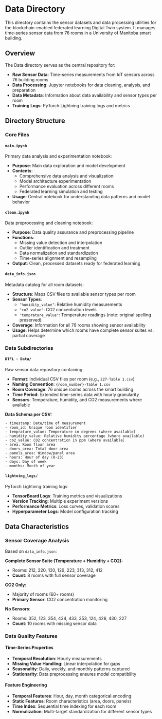 # Data Directory

This directory contains the sensor datasets and data processing utilities for the blockchain-enabled federated learning Digital Twin system. It manages time-series sensor data from 76 rooms in a University of Manitoba smart building.

## Overview

The Data directory serves as the central repository for:
- **Raw Sensor Data**: Time-series measurements from IoT sensors across 76 building rooms
- **Data Processing**: Jupyter notebooks for data cleaning, analysis, and preparation
- **Data Metadata**: Information about data availability and sensor types per room
- **Training Logs**: PyTorch Lightning training logs and metrics

## Directory Structure

### Core Files

#### `main.ipynb`
Primary data analysis and experimentation notebook:
- **Purpose**: Main data exploration and model development
- **Contents**: 
  - Comprehensive data analysis and visualization
  - Model architecture experimentation
  - Performance evaluation across different rooms
  - Federated learning simulation and testing
- **Usage**: Central notebook for understanding data patterns and model behavior

#### `clean.ipynb`
Data preprocessing and cleaning notebook:
- **Purpose**: Data quality assurance and preprocessing pipeline
- **Functions**:
  - Missing value detection and interpolation
  - Outlier identification and treatment
  - Data normalization and standardization
  - Time-series alignment and resampling
- **Output**: Clean, processed datasets ready for federated learning

#### `data_info.json`
Metadata catalog for all room datasets:
- **Structure**: Maps CSV files to available sensor types per room
- **Sensor Types**: 
  - `"humidity_value"`: Relative humidity measurements
  - `"co2_value"`: CO2 concentration levels  
  - `"temprature_value"`: Temperature readings (note: original spelling preserved)
- **Coverage**: Information for all 76 rooms showing sensor availability
- **Usage**: Helps determine which rooms have complete sensor suites vs. partial coverage

### Data Subdirectories

#### `DTFL - Data/`
Raw sensor data repository containing:
- **Format**: Individual CSV files per room (e.g., `227-Table 1.csv`)
- **Naming Convention**: `{room_number}-Table 1.csv`
- **Room Coverage**: 76 unique rooms across the smart building
- **Time Period**: Extended time-series data with hourly granularity
- **Sensors**: Temperature, humidity, and CO2 measurements where available

**Data Schema per CSV:**
```
- timestamp: Date/time of measurement
- room_id: Unique room identifier  
- temprature_value: Temperature in degrees (where available)
- humidity_value: Relative humidity percentage (where available)
- co2_value: CO2 concentration in ppm (where available)
- area: Room floor area
- doors_area: Total door area
- panels_area: Window/panel area
- hours: Hour of day (0-23)
- days: Day of week
- months: Month of year
```

#### `lightning_logs/`
PyTorch Lightning training logs:
- **TensorBoard Logs**: Training metrics and visualizations
- **Version Tracking**: Multiple experiment versions
- **Performance Metrics**: Loss curves, validation scores
- **Hyperparameter Logs**: Model configuration tracking

## Data Characteristics

### Sensor Coverage Analysis
Based on `data_info.json`:

**Complete Sensor Suite (Temperature + Humidity + CO2):**
- Rooms: 212, 220, 130, 129, 223, 313, 312, 412
- **Count**: 8 rooms with full sensor coverage

**CO2 Only:**
- Majority of rooms (60+ rooms)
- **Primary Sensor**: CO2 concentration monitoring

**No Sensors:**
- Rooms: 352, 123, 354, 434, 433, 353, 124, 429, 430, 227
- **Count**: 10 rooms with missing sensor data

### Data Quality Features

#### Time-Series Properties
- **Temporal Resolution**: Hourly measurements
- **Missing Value Handling**: Linear interpolation for gaps
- **Seasonality**: Daily, weekly, and monthly patterns captured
- **Stationarity**: Data preprocessing ensures model compatibility

#### Feature Engineering
- **Temporal Features**: Hour, day, month categorical encoding
- **Static Features**: Room characteristics (area, doors, panels)
- **Time Index**: Sequential time indexing for each room
- **Normalization**: Multi-target standardization for different sensor types
